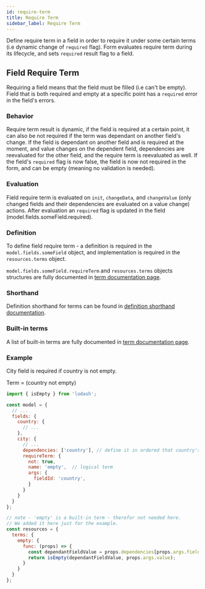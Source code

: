 ```yaml
---
id: require-term
title: Require Term
sidebar_label: Require Term
---
```


Define require term in a field in order to require it under some certain terms (i.e dynamic change of `required` flag). Form evaluates require term
during its lifecycle, and sets `required` result flag to a field.

## Field Require Term

Requiring a field means that the field must be filled (i.e can't be empty). Field that is both required and empty at a specific point has a `required` error in the field's errors.

### Behavior

Require term result is dynamic, if the field is required at a certain point, it can also be not required if the term was dependant on another field's change. If the field is dependant on another field and is required at the moment, and value changes on the dependent field, dependencies are reevaluated for the other field, and the require term is reevaluated as well. If the field's `required` flag is now false, the field is now not required in the form, and can be empty (meaning no validation is needed).

### Evaluation

Field require term is evaluated on `init`, `changeData`, and `changeValue` (only changed fields and their dependencies are evaluated on a value change) actions.
After evaluation an `required` flag is updated in the field (model.fields.someField.required).

### Definition

To define field require term - a definition is required in the `model.fields.someField` object, and implementation is
required in the `resources.terms` object.

`model.fields.someField.requireTerm` and `resources.terms` objects structures are fully documented in [term documentation page](term).

### Shorthand

Definition shorthand for terms can be found in [definition shorthand documentation](definition-shorthand#terms).


### Built-in terms

A list of built-in terms are fully documented in [term documentation page](term#built-in-terms).

### Example

City field is required if country is not empty.

Term = (country not empty)

```javascript
import { isEmpty } from 'lodash';

const model = {
  // ...
  fields: {
    country: {
      // ...
    },
    city: {
      // ...
      dependencies: ['country'], // define it in ordered that country's value will be injected to the require term func in - prop.dependencies
      requireTerm: {
        not: true,
        name: 'empty',  // logical term
        args: {
          fieldId: 'country',
        }
      }
    }
  }
};

// note - 'empty' is a built-in term - therefor not needed here. 
// We added it here just for the example.
const resources = {
  terms: {
    empty: {
      func: (props) => {
        const dependantFieldValue = props.dependencies[props.args.fieldId];
        return isEmpty(dependantFieldValue, props.args.value);
      }
    }
  }
};
```

